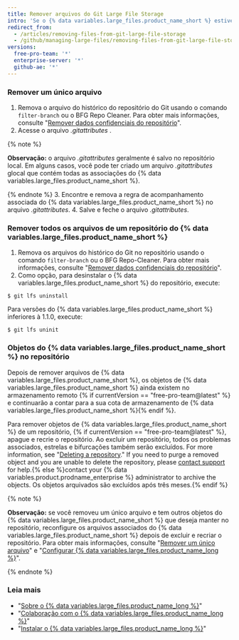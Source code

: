 ```yaml
---
title: Remover arquivos do Git Large File Storage
intro: 'Se o {% data variables.large_files.product_name_short %} estiver configurado no repositório, você poderá remover todos os arquivos ou um subconjunto de arquivos do {% data variables.large_files.product_name_short %}.'
redirect_from:
  - /articles/removing-files-from-git-large-file-storage
  - /github/managing-large-files/removing-files-from-git-large-file-storage
versions:
  free-pro-team: '*'
  enterprise-server: '*'
  github-ae: '*'
---
```

### Remover um único arquivo

1.  Remova o arquivo do histórico do repositório do Git usando o comando `filter-branch` ou o BFG Repo Cleaner. Para obter mais informações, consulte "[Remover dados confidenciais do repositório](/articles/removing-sensitive-data-from-a-repository)".
2. Acesse o arquivo *.gitattributes* .

  {% note %}

  **Observação:** o arquivo *.gitattributes* geralmente é salvo no repositório local. Em alguns casos, você pode ter criado um arquivo *.gitattributes* glocal que contém todas as associações do {% data variables.large_files.product_name_short %}.

  {% endnote %}
3. Encontre e remova a regra de acompanhamento associada do {% data variables.large_files.product_name_short %} no arquivo *.gitattributes*.
4. Salve e feche o arquivo *.gitattributes*.

### Remover todos os arquivos de um repositório do {% data variables.large_files.product_name_short %}

1. Remova os arquivos do histórico do Git no repositório usando o comando `filter-branch` ou o BFG Repo-Cleaner. Para obter mais informações, consulte "[Remover dados confidenciais do repositório](/articles/removing-sensitive-data-from-a-repository)".
2. Como opção, para desinstalar o {% data variables.large_files.product_name_short %} do repositório, execute:
  ```shell
  $ git lfs uninstall
  ```
  Para versões do {% data variables.large_files.product_name_short %} inferiores à 1.1.0, execute:
  ```shell
  $ git lfs uninit
  ```

### Objetos do {% data variables.large_files.product_name_short %} no repositório

Depois de remover arquivos de {% data variables.large_files.product_name_short %}, os objetos de {% data variables.large_files.product_name_short %} ainda existem no armazenamento remoto {% if currentVersion == "free-pro-team@latest" %} e continuarão a contar para a sua cota de armazenamento de {% data variables.large_files.product_name_short %}{% endif %}.

Para remover objetos de {% data variables.large_files.product_name_short %} de um repositório, {% if currentVersion == "free-pro-team@latest" %}, apague e recrie o repositório. Ao excluir um repositório, todos os problemas associados, estrelas e bifurcações também serão excluídos. For more information, see "[Deleting a repository](/github/administering-a-repository/deleting-a-repository)." If you need to purge a removed object and you are unable to delete the repository, please [contact support](/github/working-with-github-support) for help.{% else %}contact your {% data variables.product.prodname_enterprise %} administrator to archive the objects. Os objetos arquivados são excluídos após três meses.{% endif %}

{% note %}

**Observação:** se você removeu um único arquivo e tem outros objetos do {% data variables.large_files.product_name_short %} que deseja manter no repositório, reconfigure os arquivos associados do {% data variables.large_files.product_name_short %} depois de excluir e recriar o repositório. Para obter mais informações, consulte "[Remover um único arquivo](#removing-a-single-file)" e "[Configurar {% data variables.large_files.product_name_long %}](/github/managing-large-files/configuring-git-large-file-storage)".

{% endnote %}

### Leia mais

- "[Sobre o {% data variables.large_files.product_name_long %}](/articles/about-git-large-file-storage)"
- "[Colaboração com o {% data variables.large_files.product_name_long %}](/articles/collaboration-with-git-large-file-storage/)"
- "[Instalar o {% data variables.large_files.product_name_long %}](/articles/installing-git-large-file-storage)"

